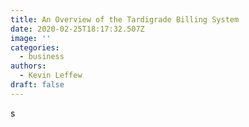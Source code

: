 ```yaml
---
title: An Overview of the Tardigrade Billing System
date: 2020-02-25T18:17:32.507Z
image: ''
categories:
  - business
authors:
  - Kevin Leffew
draft: false
---
```

 s

